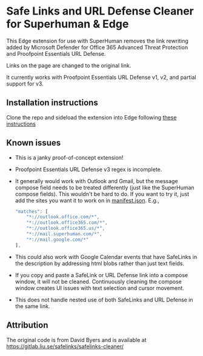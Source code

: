 # Safe Links and URL Defense Cleaner for Superhuman & Edge

This Edge extension for use with SuperHuman removes the link rewriting added by Microsoft Defender for Office 365 Advanced Threat Protection and Proofpoint Essentials URL Defense.

Links on the page are changed to the original link.

It currently works with Proofpoint Essentials URL Defense v1, v2, and partial support for v3.

## Installation instructions

Clone the repo and sideload the extension into Edge following [these instructions](https://docs.microsoft.com/en-us/microsoft-edge/extensions-chromium/getting-started/extension-sideloading)

## Known issues

* This is a janky proof-of-concept extension!
* Proofpoint Essentials URL Defense v3 regex is incomplete.
* It generally would work with Outlook and Gmail, but the message compose field needs to be treated differently (just like the SuperHuman compose fields). This wouldn't be hard to do. If you want to try it, just add the sites you want it to work on in [manifest.json](./manifest.json). E.g.,

    ```js
    "matches": [
        "*://outlook.office.com/*",
        "*://outlook.office365.com/*",
        "*://outlook.office365.us/*",
        "*://mail.superhuman.com/*",
        "*://mail.google.com/*"
    ],
    ```

* This could also work with Google Calendar events that have SafeLinks in the description by addressing html blobs rather than just text fields.
* If you copy and paste a SafeLink or URL Defense link into a compose window, it will not be cleaned. Continuously cleaning the compose window creates UI issues with text selection and cursor movement.
* This does not handle nested use of both SafeLinks and URL Defense in the same link.

## Attribution

The original code is from David Byers and is available at <https://gitlab.liu.se/safelinks/safelinks-cleaner/>
